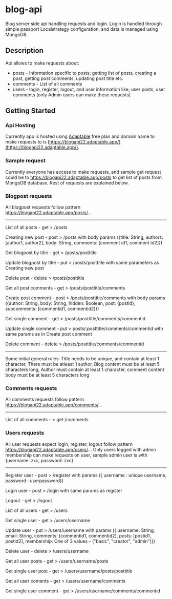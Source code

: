 # blog-api

Blog server side api handling requests and login. Login is handled through simple passport Localstrategy configuration, and data is managed using MongoDB.

## Description

Api allows to make requests about:

- posts - Information specific to posts; getting list of posts, creating a post, getting post comments, updating post title etc.
- comments - List of all comments
- users - login, register, logout, and user information like; user posts, user comments (only Admin users can make these requests)

## Getting Started

### Api Hosting

Currently app is hosted using [Adaptable](https://adaptable.io/) free plan and domain name to make requests to is [https://blogapi22.adaptable.app/](https://blogapi22.adaptable.app/).

### Sample request

Currently everyone has access to make requests, and sample get request could be to https://blogapi22.adaptable.app/posts to get list of posts from MongoDB database. Rest of requests are explained below.

### Blogpost requests

All blogpost requests follow pattern https://blogapi22.adaptable.app/posts/...

---

List of all posts - get > /posts

Creating new post - post > /posts with body params ({title: String, authors: [author1, author2], body: String, comments: [comment id1, comment id2]})

Get blogpost by title - get > /posts/posttitle

Update blogpost by title - put > /posts/posttitle with same parameters as Creating new post

Delete post - delete > /posts/posttitle

Get all post comments - get > /posts/posttitle/comments

Create post comment - post > /posts/posttitle/comments with body params ({author: String, body: String, hidden: Boolean, post: {postid}, subcomments: [commentid1, commentid2]})

Get single comment - get > /posts/posttitle/comments/commentid

Update single comment - put > posts/:posttitle/comments/commentid with same params as in Create post comment

Delete comment - delete > /posts/posttitle/comments/commentid

---

Some initial general rules: Title needs to be unique, and contain at least 1 character, There must be atleast 1 author, Blog content must be at least 5 characters long, Author must contain at least 1 character, comment content body must be at least 5 characters long

### Comments requests

All comments requests follow pattern https://blogapi22.adaptable.app/comments/...

---

List of all comments - > get /comments

### Users requests

All user requests expect login, register, logout follow pattern https://blogapi22.adaptable.app/users/...
Only users logged with admin membership can make requests on user, sample admin user is with {username: zxc, password: zxc}

---

Register user - post > /register with params ({ username : unique username, password : userpassword})

Login user - post > /login with same params as register

Logout - get > /logout

List of all users - get > /users

Get single user - get > /users/username

Update user - put > /users/username with params ({ username: String, email: String, comments: [commentid1, commentid2], posts: [postid1, postid2], membership: One of 3 values - ("basic", "creator", "admin")})

Delete user - delete > /users/username

Get all user posts - get > /users/username/posts

Get single user post - get > /users/username/posts/posttitle

Get all user coments - get > /users/username/comments

Get single user comment - get > /users/username/comments/commentid
